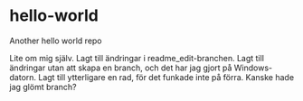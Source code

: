 # hello-world
Another hello world repo

Lite om mig själv. Lagt till ändringar i readme_edit-branchen. Lagt till ändringar utan att skapa en branch, och det har jag gjort på Windows-datorn.
Lagt till ytterligare en rad, för det funkade inte på förra. Kanske hade jag glömt branch?
